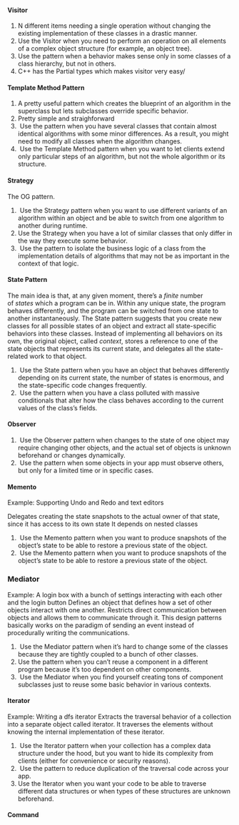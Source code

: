 
#### Visitor
1. N different items needing a single operation without changing the existing implementation of these classes in a drastic manner.
2. Use the Visitor when you need to perform an operation on all elements of a complex object structure (for example, an object tree).
3. Use the pattern when a behavior makes sense only in some classes of a class hierarchy, but not in others.
4. C++ has the Partial types which makes visitor very easy/

#### Template Method Pattern
1. A pretty useful pattern which creates the blueprint of an algorithm in the superclass but lets subclasses override specific behavior.
2. Pretty simple and straighforward
3.  Use the pattern when you have several classes that contain almost identical algorithms with some minor differences. As a result, you might need to modify all classes when the algorithm changes.
4.  Use the Template Method pattern when you want to let clients extend only particular steps of an algorithm, but not the whole algorithm or its structure.


#### Strategy
The OG pattern.
1.  Use the Strategy pattern when you want to use different variants of an algorithm within an object and be able to switch from one algorithm to another during runtime.
2. Use the Strategy when you have a lot of similar classes that only differ in the way they execute some behavior.
3.  Use the pattern to isolate the business logic of a class from the implementation details of algorithms that may not be as important in the context of that logic.


#### State Pattern
The main idea is that, at any given moment, there’s a _finite_ number of _states_ which a program can be in. Within any unique state, the program behaves differently, and the program can be switched from one state to another instantaneously.
The State pattern suggests that you create new classes for all possible states of an object and extract all state-specific behaviors into these classes.
Instead of implementing all behaviors on its own, the original object, called _context_, stores a reference to one of the state objects that represents its current state, and delegates all the state-related work to that object.
1.  Use the State pattern when you have an object that behaves differently depending on its current state, the number of states is enormous, and the state-specific code changes frequently.
2.  Use the pattern when you have a class polluted with massive conditionals that alter how the class behaves according to the current values of the class’s fields.

#### Observer
1.  Use the Observer pattern when changes to the state of one object may require changing other objects, and the actual set of objects is unknown beforehand or changes dynamically.
2.  Use the pattern when some objects in your app must observe others, but only for a limited time or in specific cases.


#### Memento
Example: Supporting Undo and Redo and text editors

Delegates creating the state snapshots to the actual owner of that state, since it has access to its own state
It depends on nested classes
1.   Use the Memento pattern when you want to produce snapshots of the object’s state to be able to restore a previous state of the object.
2.  Use the Memento pattern when you want to produce snapshots of the object’s state to be able to restore a previous state of the object.

### Mediator
Example: A login box with a bunch of settings interacting with each other and the login button
Defines an object that defines how a set of other objects interact with one another. Restricts direct communication between objects and allows them to communicate through it. 
This design patterns basically works on the paradigm of sending an event instead of procedurally writing the communications. 
1.  Use the Mediator pattern when it’s hard to change some of the classes because they are tightly coupled to a bunch of other classes.
2. Use the pattern when you can’t reuse a component in a different program because it’s too dependent on other components.
3.  Use the Mediator when you find yourself creating tons of component subclasses just to reuse some basic behavior in various contexts.

#### Iterator
Example: Writing a dfs iterator
Extracts the traversal behavior of a collection into a separate object called iterator. It traverses the elements without knowing the internal implementation of these iterator.
1.  Use the Iterator pattern when your collection has a complex data structure under the hood, but you want to hide its complexity from clients (either for convenience or security reasons).
2.  Use the pattern to reduce duplication of the traversal code across your app.
3. Use the Iterator when you want your code to be able to traverse different data structures or when types of these structures are unknown beforehand.


#### Command 
